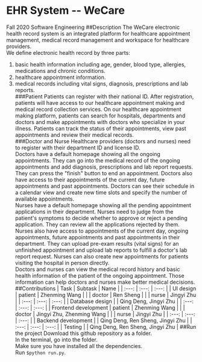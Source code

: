 # EHR System -- WeCare
Fall 2020 Software Engineering
##Description
The WeCare electronic health record system is an integrated platform for healthcare appointment management, medical record management and workspace for healthcare providers. <br>
We define electronic health record by three parts: <br>
1. basic health information including age, gender, blood type, allergies, medications and chronic conditions.<br>
2. healthcare appointment information.<br>
3. medical records including vital signs, diagnosis, prescriptions and lab reports.<br>
###Patient
Patients can register with their national ID. After registration, patients will have access to our healthcare appointment making and medical record collection services. On our healthcare appointment making platform, patients can search for hospitals, departments and doctors and make appointments with doctors who specialize in your illness. Patients can track the status of their appointments, view past appointments and review their medical records. <br>
###Doctor and Nurse
Healthcare providers (doctors and nurses) need to register with their department ID and license ID.<br>
Doctors have a default homepage showing all the ongoing appointments. They can go into the medical record of the ongoing appointments and add diagnosis, prescriptions and lab report requests. They can press the "finish" button to end an appointment. Doctors also have access to their appointments of the current day, future appointments and past appointments. Doctors can see their schedule in a calendar view and create new time slots and specify the number of available appointments.<br>
Nurses have a default homepage showing all the pending appointment applications in their department. Nurses need to judge from the patient's symptoms to decide whether to approve or reject a pending application. They can review all the applications rejected by them. Nurses also have access to appointments of the current day, ongoing appointments, future appointments and past appointments in their department. They can upload pre-exam results (vital signs) for an unfinished appointment and upload lab reports to fulfill a doctor's lab report request. Nurses can also create new appointments for patients visiting the hospital in person directly.<br>
Doctors and nurses can view the medical record history and basic health information of the patient of the ongoing appointment. Those information can help doctors and nurses make better medical decisions.
##Contributions
| Task | Subtask | Name |
| :---: | :---: | :---: |
| UI design | patient | Zhenming Wang |
|  | doctor | Ren Sheng |
|  | nurse | Jingyi Zhu |
| :---: | :---: | :---: |
| Database design |  | Qing Deng, Jingyi Zhu |
| :---: | :---: | :---: |
| Frontend development | patient | Zhenming Wang |
|  | doctor | Jingyi Zhu, Zhenming Wang |
|  | nurse | Jingyi Zhu |
| :---: | :---: | :---: |
| Backend development |  | Qing Deng, Ren Sheng, Jingyi Zhu |
| :---: | :---: | :---: |
| Testing |  | Qing Deng, Ren Sheng, Jingyi Zhu |
##Run the project
Download this github repository as a folder.<br>
In the terminal, go into the folder.<br>
Make sure you have installed all the dependencies.<br>
Run `$python run.py`.
